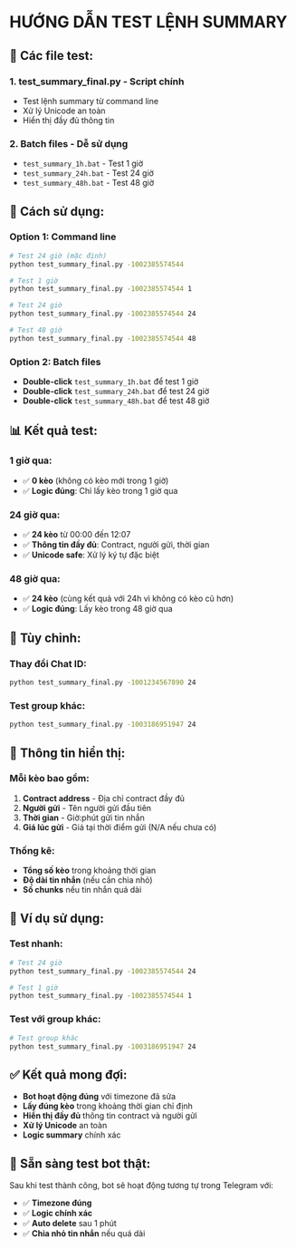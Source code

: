 # HƯỚNG DẪN TEST LỆNH SUMMARY

## 📁 **Các file test:**

### 1. **test_summary_final.py** - Script chính
- Test lệnh summary từ command line
- Xử lý Unicode an toàn
- Hiển thị đầy đủ thông tin

### 2. **Batch files** - Dễ sử dụng
- `test_summary_1h.bat` - Test 1 giờ
- `test_summary_24h.bat` - Test 24 giờ  
- `test_summary_48h.bat` - Test 48 giờ

## 🚀 **Cách sử dụng:**

### **Option 1: Command line**
```bash
# Test 24 giờ (mặc định)
python test_summary_final.py -1002385574544

# Test 1 giờ
python test_summary_final.py -1002385574544 1

# Test 24 giờ
python test_summary_final.py -1002385574544 24

# Test 48 giờ
python test_summary_final.py -1002385574544 48
```

### **Option 2: Batch files**
- **Double-click** `test_summary_1h.bat` để test 1 giờ
- **Double-click** `test_summary_24h.bat` để test 24 giờ
- **Double-click** `test_summary_48h.bat` để test 48 giờ

## 📊 **Kết quả test:**

### **1 giờ qua:**
- ✅ **0 kèo** (không có kèo mới trong 1 giờ)
- ✅ **Logic đúng**: Chỉ lấy kèo trong 1 giờ qua

### **24 giờ qua:**
- ✅ **24 kèo** từ 00:00 đến 12:07
- ✅ **Thông tin đầy đủ**: Contract, người gửi, thời gian
- ✅ **Unicode safe**: Xử lý ký tự đặc biệt

### **48 giờ qua:**
- ✅ **24 kèo** (cùng kết quả với 24h vì không có kèo cũ hơn)
- ✅ **Logic đúng**: Lấy kèo trong 48 giờ qua

## 🔧 **Tùy chỉnh:**

### **Thay đổi Chat ID:**
```bash
python test_summary_final.py -1001234567890 24
```

### **Test group khác:**
```bash
python test_summary_final.py -1003186951947 24
```

## 📝 **Thông tin hiển thị:**

### **Mỗi kèo bao gồm:**
1. **Contract address** - Địa chỉ contract đầy đủ
2. **Người gửi** - Tên người gửi đầu tiên
3. **Thời gian** - Giờ:phút gửi tin nhắn
4. **Giá lúc gửi** - Giá tại thời điểm gửi (N/A nếu chưa có)

### **Thống kê:**
- **Tổng số kèo** trong khoảng thời gian
- **Độ dài tin nhắn** (nếu cần chia nhỏ)
- **Số chunks** nếu tin nhắn quá dài

## 🎯 **Ví dụ sử dụng:**

### **Test nhanh:**
```bash
# Test 24 giờ
python test_summary_final.py -1002385574544 24

# Test 1 giờ
python test_summary_final.py -1002385574544 1
```

### **Test với group khác:**
```bash
# Test group khác
python test_summary_final.py -1003186951947 24
```

## ✅ **Kết quả mong đợi:**

- **Bot hoạt động đúng** với timezone đã sửa
- **Lấy đúng kèo** trong khoảng thời gian chỉ định
- **Hiển thị đầy đủ** thông tin contract và người gửi
- **Xử lý Unicode** an toàn
- **Logic summary** chính xác

## 🚀 **Sẵn sàng test bot thật:**

Sau khi test thành công, bot sẽ hoạt động tương tự trong Telegram với:
- ✅ **Timezone đúng**
- ✅ **Logic chính xác**
- ✅ **Auto delete** sau 1 phút
- ✅ **Chia nhỏ tin nhắn** nếu quá dài
